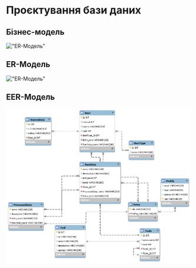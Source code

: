 # Проєктування бази даних

## Бізнес-модель
!["ER-Модель"](http://www.plantuml.com/plantuml/png/bLLDRzim3BthLmZPfItg8i4s3EXXw4U7ePSXsBhpeDXC8KIH34fE5cpzxxCZAwKeOyDo4jyZtoDjMhdnGM7ejaRuZRQjGhMLjL7Uorz2oZjLRvxHTRQvTyQXVDFKwmzhrJEtY6u_WlF5-yMxjqEwmmOmHr-8i0-0uCAXXVj2URs6LRCIO8CE1_dDTLZ3Wmhgs8TkhgMseJzrQAvbW9_3MRLw0uSnV16fTebkhGsmy0gsIXiEjihxlSE6uyOzQyj17rGePDLE1OKSHVVQWBQg3dftYiT8P8t9wkBKE6zELfIa7JA6jCaOskl_KgMUI2FrQFNx8tj0Vw7I8_Xa0nwo83wnqp7wnJHHBaM9NEbc0kpGJA1nRuJ8gcNLErABNAQakLwHaPplG0Lwxir-VFx--91ZDW3kbCb0VnJp6JPyFK9GdMXyTCcaA4xKA9m42KRDddgAnxrh0LcrdSYpFYXZ08KWjQDJ4iya65SgiOHa-LNjqrAGy2Z9iGPyZReDsbbEzI4UbaxRm9bLR-Y58BfnFPFlX3ZdcGEZYGrbw8rMW_VG36W9qc5BXewSCfwSCrvcKNol9FQ0Ert35zT0JjZXkXMfQ6Wu4gAeezofb81KbvvPB_4p9d4SbW1qHegx5kpjyZ5sIviLIPSWIPb1H5jI8ecVmFYJKeudyXysEvjVNfpFgcfsjhXSdCzUFx-IeljVqkETECsblJdco8Zsz9YNxk9f-b_LR0bZSZaPVTsKd1EIrqvRK0rk86x0DjtM_040)

## ER-Модель
!["ER-Модель"](http://www.plantuml.com/plantuml/png/ZL9DRzGm4BtdLrZB3NMbHe2GSkf74Ue1M47v0PDuKfbrFD5uqYL2_U_OrdfJJAhsOjdlpNj-7i-55s2P1blvlN4ZC0ogi-2z-bCfTGNT_fvfSlgQBB5wexl-Om-1kMIcmn4yhz_Lxp_4ScAD_2_w-CJO2pAIp2DU_-VSzzZgja8dHcRrWoRky0O4KWwZ6sMSXDt4jb62l-CUHhF7-NXypD8h13cArEUVjpTP6LRa1x3vxDCLlb7V76w5jb_0pG6EwM99uNWNu2AAWm5pbW1v0MkH5zad9pn72PF5CkKTaVM5eG_vJ8TVIME6N135VQ5yhYbbAes-OpEA8NV2Q4HtkRjjr0o3NMo_mo6t-sKFZ4_RaN6I8xG8KlJoPBrZwet5P8q3c2MifNkpk8xW_O5Odm0l8258IsGHN03W0GIuKTJ-maxArYxNTUWzwfVVavNLatdRd9-ztQZjLctgitgJFh-AIqcaxrrbyhoiaRdFLP8dB96fQed-R4bkvZgPpTDq9IoJeIg1cNgThiwwwbYHkVN05-ZqDDY_)

## EER-Модель
!["EER-Модель"](../images/dia.png)

